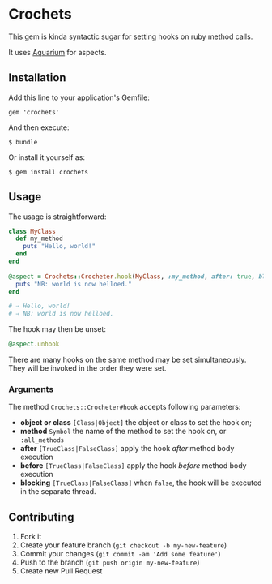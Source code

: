 # Crochets

This gem is kinda syntactic sugar for setting hooks on ruby method calls.

It uses [Aquarium](https://github.com/deanwampler/Aquarium) for aspects.

## Installation

Add this line to your application's Gemfile:

    gem 'crochets'

And then execute:

    $ bundle

Or install it yourself as:

    $ gem install crochets

## Usage

The usage is straightforward:

```ruby
class MyClass
  def my_method
    puts "Hello, world!"
  end
end
    
@aspect = Crochets::Crocheter.hook(MyClass, :my_method, after: true, blocking: false) do |obj, *args|
  puts "NB: world is now helloed."
end

# ⇒ Hello, world!
# ⇒ NB: world is now helloed.
```

The hook may then be unset:

```ruby
@aspect.unhook
```
    
There are many hooks on the same method may be set simultaneously. They will be invoked in
the order they were set.

### Arguments

The method `Crochets::Crocheter#hook` accepts following parameters:

* **object or class** `[Class|Object]` the object or class to set the hook on;
* **method** `Symbol` the name of the method to set the hook on, or `:all_methods`
* **after** `[TrueClass|FalseClass]` apply the hook _after_ method body execution
* **before** `[TrueClass|FalseClass]` apply the hook _before_ method body execution
* **blocking** `[TrueClass|FalseClass]` when `false`, the hook will be executed in the
separate thread.

## Contributing

1. Fork it
2. Create your feature branch (`git checkout -b my-new-feature`)
3. Commit your changes (`git commit -am 'Add some feature'`)
4. Push to the branch (`git push origin my-new-feature`)
5. Create new Pull Request
